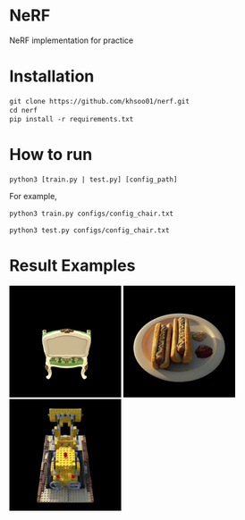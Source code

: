 # NeRF
NeRF implementation for practice

# Installation
```
git clone https://github.com/khsoo01/nerf.git
cd nerf
pip install -r requirements.txt
```

# How to run
```
python3 [train.py | test.py] [config_path]
```

For example,
```
python3 train.py configs/config_chair.txt
```
```
python3 test.py configs/config_chair.txt
```

# Result Examples
![Chair](images/animated-chair.gif)
![Hotdog](images/animated-hotdog.gif)
![Lego](images/animated-lego.gif)
